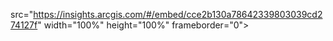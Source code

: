 <style>.embed-container {position: relative; padding-bottom: 80%; height: 0; max-width: 100%;} .embed-container iframe, .embed-container object, .embed-container iframe{position: absolute; top: 0; left: 0; width: 100%; height: 100%;} small{position: absolute; z-index: 40; bottom: 0; margin-bottom: -15px;}</style>
src="https://insights.arcgis.com/#/embed/cce2b130a78642339803039cd274127f" width="100%" height="100%" frameborder="0"></iframe>
